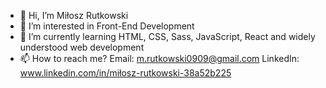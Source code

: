 - 👋 Hi, I’m Miłosz Rutkowski
- 👀 I’m interested in Front-End Development
- 🌱 I’m currently learning HTML, CSS, Sass, JavaScript, React and widely understood web development
- 📫 How to reach me? 
Email: m.rutkowski0909@gmail.com
LinkedIn: www.linkedin.com/in/miłosz-rutkowski-38a52b225

<!---
mRutkowski99/mRutkowski99 is a ✨ special ✨ repository because its `README.md` (this file) appears on your GitHub profile.
You can click the Preview link to take a look at your changes.
--->
